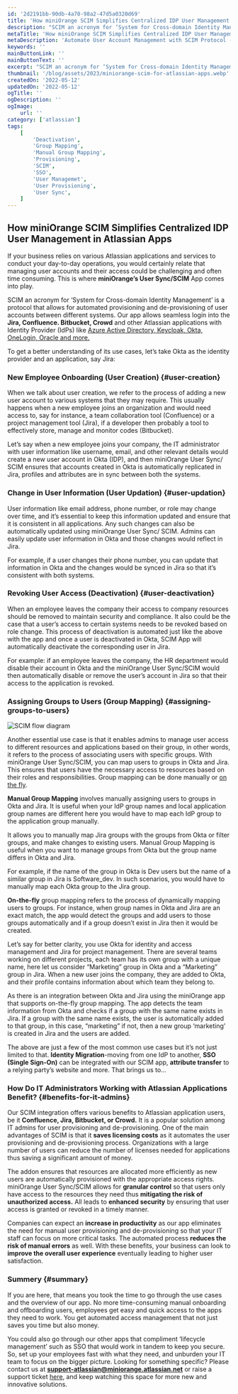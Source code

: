 ```yaml
---
id: '2d2191bb-90db-4a70-98a2-47d5a0320d69'
title: 'How miniOrange SCIM Simplifies Centralized IDP User Management in Atlassian Apps'
description: "SCIM an acronym for ‘System for Cross-domain Identity Management’ is a protocol that allows for automated provisioning and de-provisioning of user accounts between different systems. Our app allows seamless login into the Jira, Confluence, Bitbucket, Crowd and other Atlassian."
metaTitle: 'How miniOrange SCIM Simplifies Centralized IDP User Management in Atlassian Apps'
metaDescription: 'Automate User Account Management with SCIM Protocol - Seamlessly Access Jira, Confluence, Bitbucket, and More Atlassian Tools.'
keywords: ''
mainButtonLink: ''
mainButtonText: ''
excerpt: "SCIM an acronym for ‘System for Cross-domain Identity Management’ is a protocol that allows for automated provisioning and de-provisioning of user accounts between different systems. Our app allows seamless login into the Jira, Confluence, Bitbucket, Crowd and other Atlassian."
thumbnail: '/blog/assets/2023/miniorange-scim-for-atlassian-apps.webp'
createdOn: '2022-05-12'
updatedOn: '2022-05-12'
ogTitle: ''
ogDescription: ''
ogImage:
    url: ''
category: ['atlassian']
tags:
    [
        'Deactivation',
        'Group Mapping',
        'Manual Group Mapping',
        'Provisioning',
        'SCIM',
        'SSO',
        'User Managemet',
        'User Provisioning',
        'User Sync',
    ]
---
```


## How miniOrange SCIM Simplifies Centralized IDP User Management in Atlassian Apps

If your business relies on various Atlassian applications and services to conduct your day-to-day operations, you would certainly relate that managing user accounts and their access could be challenging and often time consuming. This is where **miniOrange’s User Sync/SCIM** App comes into play.

SCIM an acronym for ‘System for Cross-domain Identity Management’ is a protocol that allows for automated provisioning and de-provisioning of user accounts between different systems. Our app allows seamless login into the **Jira, Confluence. Bitbucket, Crowd** and other Atlassian applications with Identity Provider (IdPs) like [Azure Active Directory, Keycloak, Okta, OneLogin, Oracle and more.](https://developers.miniorange.com/docs/atlassian/scim/overview)

To get a better understanding of its use cases, let’s take Okta as the identity provider and an application, say Jira:

### New Employee Onboarding (User Creation) {#user-creation}

When we talk about user creation, we refer to the process of adding a new user account to various systems that they may require. This usually happens when a new employee joins an organization and would need access to, say for instance, a team collaboration tool (Confluence) or a project management tool (Jira), if a developer then probably a tool to effectively store, manage and monitor codes (Bitbucket).

Let’s say when a new employee joins your company, the IT administrator with user information like username, email, and other relevant details would create a new user account in Okta (IDP), and then miniOrange User Sync/ SCIM ensures that accounts created in Okta is automatically replicated in Jira, profiles and attributes are in sync between both the systems.

### Change in User Information (User Updation) {#user-updation}

User information like email address, phone number, or role may change over time, and it’s essential to keep this information updated and ensure that it is consistent in all applications. Any such changes can also be automatically updated using miniOrange User Sync/ SCIM. Admins can easily update user information in Okta and those changes would reflect in Jira.

For example, if a user changes their phone number, you can update that information in Okta and the changes would be synced in Jira so that it’s consistent with both systems.

### Revoking User Access (Deactivation) {#user-deactivation}

When an employee leaves the company their access to company resources should be removed to maintain security and compliance. It also could be the case that a user’s access to certain systems needs to be revoked based on role change. This process of deactivation is automated just like the above with the app and once a user is deactivated in Okta, SCIM App will automatically deactivate the corresponding user in Jira.

For example: if an employee leaves the company, the HR department would disable their account in Okta and the miniOrange User Sync/SCIM would then automatically disable or remove the user’s account in Jira so that their access to the application is revoked.

### Assigning Groups to Users (Group Mapping) {#assigning-groups-to-users}

![SCIM flow diagram](/blog/assets/2023/miniorange-scim-for-atlassian-apps.webp)

Another essential use case is that it enables admins to manage user access to different resources and applications based on their group, in other words, it refers to the process of associating users with specific groups. With miniOrange User Sync/SCIM, you can map users to groups in Okta and Jira. This ensures that users have the necessary access to resources based on their roles and responsibilities. Group mapping can be done manually or [on the fly](https://developers.miniorange.com/docs/atlassian/scim/user-groups).

**Manual Group Mapping** involves manually assigning users to groups in Okta and Jira. It is useful when your IdP group names and local application group names are different here you would have to map each IdP group to the application group manually.

It allows you to manually map Jira groups with the groups from Okta or filter groups, and make changes to existing users. Manual Group Mapping is useful when you want to manage groups from Okta but the group name differs in Okta and Jira.

For example, if the name of the group in Okta is Dev users but the name of a similar group in Jira is Software_dev. In such scenarios, you would have to manually map each Okta group to the Jira group.

**On-the-fly** group mapping refers to the process of dynamically mapping users to groups. For instance, when group names in Okta and Jira are an exact match, the app would detect the groups and add users to those groups automatically and if a group doesn’t exist in Jira then it would be created.

Let’s say for better clarity, you use Okta for identity and access management and Jira for project management. There are several teams working on different projects, each team has its own group with a unique name, here let us consider “Marketing” group in Okta and a “Marketing” group in Jira. When a new user joins the company, they are added to Okta, and their profile contains information about which team they belong to.

As there is an integration between Okta and Jira using the miniOrange app that supports on-the-fly group mapping. The app detects the team information from Okta and checks if a group with the same name exists in Jira. If a group with the same name exists, the user is automatically added to that group, in this case, “marketing” if not, then a new group ‘marketing’ is created in Jira and the users are added.

The above are just a few of the most common use cases but it’s not just limited to that. **Identity Migration**-moving from one IdP to another, **SSO (Single Sign-On)** can be integrated with our SCIM app, **attribute transfer** to a relying party’s website and more. That brings us to…

### How Do IT Administrators Working with Atlassian Applications Benefit? {#benefits-for-it-admins}

Our SCIM integration offers various benefits to Atlassian application users, be it **Confluence, Jira, Bitbucket, or Crowd.** It is a popular solution among IT admins for user provisioning and de-provisioning. One of the main advantages of SCIM is that it **saves licensing costs** as it automates the user provisioning and de-provisioning process. Organizations with a large number of users can reduce the number of licenses needed for applications thus saving a significant amount of money.

The addon ensures that resources are allocated more efficiently as new users are automatically provisioned with the appropriate access rights. miniOrange User Sync/SCIM allows for **granular control** so that users only have access to the resources they need thus **mitigating the risk of unauthorized access.** All leads to **enhanced security** by ensuring that user access is granted or revoked in a timely manner.

Companies can expect an **increase in productivity** as our app eliminates the need for manual user provisioning and de-provisioning so that your IT staff can focus on more critical tasks. The automated process **reduces the risk of manual errors** as well. With these benefits, your business can look to **improve the overall user experience** eventually leading to higher user satisfaction.

### Summery {#summary}

If you are here, that means you took the time to go through the use cases and the overview of our app. No more time-consuming manual onboarding and offboarding users, employees get easy and quick access to the apps they need to work. You get automated access management that not just saves you time but also money.

You could also go through our other apps that compliment ‘lifecycle management’ such as SSO that would work in tandem to keep you secure. So, set up your employees fast with what they need, and unburden your IT team to focus on the bigger picture. Looking for something specific? Please contact us at **support-atlassian@miniorange.atlassian.net** or raise a support ticket [here](https://miniorange.atlassian.net/servicedesk/customer/portal/2), and keep watching this space for more new and innovative solutions.
